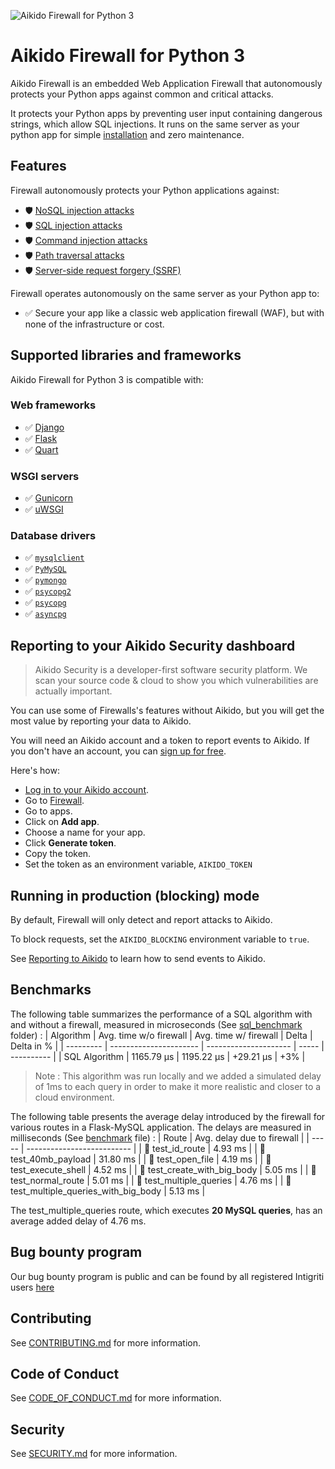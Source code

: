 ![Aikido Firewall for Python 3](https://aikido-production-staticfiles-public.s3.eu-west-1.amazonaws.com/banner-pypi.svg)

# Aikido Firewall for Python 3

Aikido Firewall is an embedded Web Application Firewall that autonomously protects your Python apps against common and critical attacks.

It protects your Python apps by preventing user input containing dangerous strings, which allow SQL injections. It runs on the same server as your python app for simple [installation](#installation) and zero maintenance.

## Features

Firewall autonomously protects your Python applications against:

* 🛡️ [NoSQL injection attacks](https://www.aikido.dev/blog/web-application-security-vulnerabilities)
* 🛡️ [SQL injection attacks]([https://www.aikido.dev/blog/web-application-security-vulnerabilities](https://owasp.org/www-community/attacks/SQL_Injection))
* 🛡️ [Command injection attacks](https://owasp.org/www-community/attacks/Command_Injection)
* 🛡️ [Path traversal attacks](https://owasp.org/www-community/attacks/Path_Traversal)
* 🛡️ [Server-side request forgery (SSRF)](./docs/ssrf.md)

Firewall operates autonomously on the same server as your Python app to:

* ✅ Secure your app like a classic web application firewall (WAF), but with none of the infrastructure or cost.

## Supported libraries and frameworks

Aikido Firewall for Python 3 is compatible with:

### Web frameworks

* ✅ [Django](docs/django.md)
* ✅ [Flask](docs/flask.md)
* ✅ [Quart](docs/quart.md)

### WSGI servers
* ✅ [Gunicorn](docs/gunicorn.md)
* ✅ [uWSGI](docs/uwsgi.md)

### Database drivers
* ✅ [`mysqlclient`](https://pypi.org/project/mysqlclient/)
* ✅ [`PyMySQL`](https://pypi.org/project/PyMySQL/)
* ✅ [`pymongo`](https://pypi.org/project/pymongo/)
* ✅ [`psycopg2`](https://pypi.org/project/psycopg2)
* ✅ [`psycopg`](https://pypi.org/project/psycopg)
* ✅ [`asyncpg`](https://pypi.org/project/asyncpg)

## Reporting to your Aikido Security dashboard

> Aikido Security is a developer-first software security platform. We scan your source code & cloud to show you which vulnerabilities are actually important.

You can use some of Firewalls's features without Aikido, but you will get the most value by reporting your data to Aikido.

You will need an Aikido account and a token to report events to Aikido. If you don't have an account, you can [sign up for free](https://app.aikido.dev/login).

Here's how:
* [Log in to your Aikido account](https://app.aikido.dev/login).
* Go to [Firewall](https://app.aikido.dev/runtime/services).
* Go to apps.
* Click on **Add app**.
* Choose a name for your app.
* Click **Generate token**.
* Copy the token.
* Set the token as an environment variable, `AIKIDO_TOKEN`

## Running in production (blocking) mode

By default, Firewall will only detect and report attacks to Aikido.

To block requests, set the `AIKIDO_BLOCKING` environment variable to `true`.

See [Reporting to Aikido](#reporting-to-your-aikido-security-dashboard) to learn how to send events to Aikido.

## Benchmarks 
The following table summarizes the performance of a SQL algorithm with and without a firewall, measured in microseconds (See [sql_benchmark](benchmarks/sql_benchmark) folder) :
| Algorithm | Avg. time w/o firewall | Avg. time w/ firewall | Delta | Delta in % |
| --------- | ---------------------- | --------------------- | ----- | ---------- |
| SQL Algorithm | 1165.79 µs | 1195.22 µs | +29.21 µs | +3% |

> Note : This algorithm was run locally and we added a simulated delay of 1ms to each query in order to make it more realistic and closer to a cloud environment.
> 
The following table presents the average delay introduced by the firewall for various routes in a Flask-MySQL application. The delays are measured in milliseconds (See [benchmark](benchmarks/flask-mysql-benchmarks.js) file) :
| Route | Avg. delay due to firewall |
| ----- | -------------------------- |
| 🚅 test_id_route | 4.93 ms |
| 🚅 test_40mb_payload | 31.80 ms |
| 🚅 test_open_file | 4.19 ms |
| 🚅 test_execute_shell | 4.52 ms |
| 🚅 test_create_with_big_body | 5.05 ms |
| 🚅 test_normal_route | 5.01 ms |
| 🚅 test_multiple_queries | 4.76 ms |
| 🚅 test_multiple_queries_with_big_body | 5.13 ms |

The test_multiple_queries route, which executes **20 MySQL queries**, has an average added delay of 4.76 ms.
## Bug bounty program

Our bug bounty program is public and can be found by all registered Intigriti users [here](https://app.intigriti.com/researcher/programs/aikido/aikidoruntime)

## Contributing

See [CONTRIBUTING.md](.github/CONTRIBUTING.md) for more information.

## Code of Conduct

See [CODE_OF_CONDUCT.md](.github/CODE_OF_CONDUCT.md) for more information.

## Security

See [SECURITY.md](.github/SECURITY.md) for more information.

